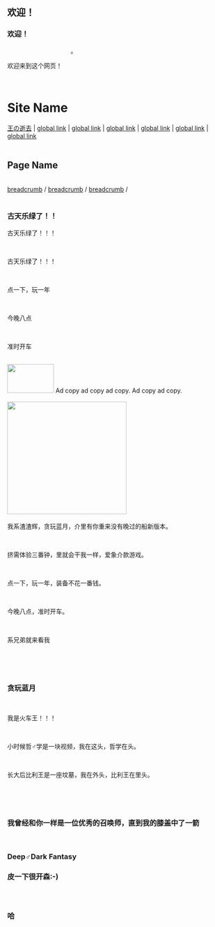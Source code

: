 ## 欢迎！
 <h3>欢迎！</h3>                                      。<p> 欢迎来到这个网页！</p>
<div id="masthead">  
  <h1 id="siteName">Site Name</h1>
  <div id="globalNav">
    <a href="#">王の逝去</a> | <a href="#">global link</a> | <a href="#">global link</a> | <a href="#">global link</a> | <a href="#">global link</a> | <a href="#">global link</a> | <a href="#">global link</a> </div>  <h2 id="pageName">Page Name</h2>  <div id="breadCrumb"> <a href="#">breadcrumb</a> / <a href="#">breadcrumb</a> / <a href="#">breadcrumb</a> / </div></div><div id="headlines"> 
  <h3 class="STYLE1">古天乐绿了！！</h3>
  <p class="STYLE1"> 古天乐绿了！！！ </p>  <p> <span class="STYLE1">古天乐绿了！！！</span> </p> 
  <p> 点一下，玩一年<a href="#"></a> </p> 
  <p> 今晚八点<a href="#"></a> </p> 
  <p> 准时开车<a href="#"></a> </p>  <div id="advert"> <img src="" alt="" width="107" height="66" /> Ad copy ad copy ad copy. Ad copy ad copy. </div></div><!-- end masthead --><div id="content">  <div class="feature"><img src="file:///E|/测试1/测试2/u=3642298694,10120929&amp;fm=111&amp;gp=0.jpg" width="274" height="258" />        
  <p>我系渣渣辉，贪玩蓝月，介里有你重来没有晚过的船新版本。</p>  
  <p>挤需体验三番钟，里就会干我一样，爱象介款游戏。</p> 
  <p>点一下，玩一年，装备不花一番钱。</p>   
  <p>今晚八点，准时开车。</p>  
  <p>系兄弟就来看我</p> 
  </div>  <div class="story"> 
  <h3>贪玩蓝月</h3>  
  <p>我是火车王！！！</p> 
  <p> 小时候哲♂学是一块视频，我在这头，哲学在头。</p> 
  <p>长大后比利王是一座坟墓，我在外头，比利王在里头。</p>  </div>  <div class="story">  
  <h3>我曾经和你一样是一位优秀的召唤师，直到我的膝盖中了一箭</h3>    
  <h3>Deep♂Dark Fantasy
 <h3>皮一下很开森:-)<h3>
  <h3>哈<h3>




